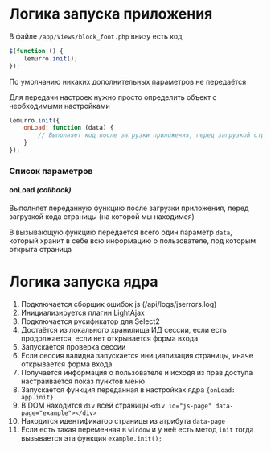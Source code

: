 # Логика запуска приложения

В файле `/app/Views/block_foot.php` внизу есть код
```javascript
$(function () {
    lemurro.init();
});
```

По умолчанию никаких дополнительных параметров не передаётся

Для передачи настроек нужно просто определить объект с необходимыми настройками

```javascript
lemurro.init({
    onLoad: function (data) {
        // Выполняет код после загрузки приложения, перед загрузкой страницы
    }
});
```

### Список параметров

#### onLoad *(callback)*
Выполняет переданную функцию после загрузки приложения, перед загрузкой кода страницы (на которой мы находимся)

В вызывающую функцию передается всего один параметр `data`, который хранит в себе всю информацию о пользователе, под которым открыта страница

# Логика запуска ядра
1. Подключается сборщик ошибок js (/api/logs/jserrors.log)
2. Инициализируется плагин LightAjax
3. Подключается русификатор для Select2
4. Достаётся из локального хранилища ИД сессии, если есть продолжается, если нет открывается форма входа
5. Запускается проверка сессии
6. Если сессия валидна запускается инициализация страницы, иначе открывается форма входа
7. Получается информация о пользователе и исходя из прав доступа настраивается показ пунктов меню
8. Запускается функция переданная в настройках ядра `{onLoad: app.init}`
9. В DOM находится `div` всей страницы `<div id="js-page" data-page="example"></div>`
10. Находится идентификатор страницы из атрибута `data-page`
11. Если есть такая переменная в `window` и у неё есть метод `init` тогда вызывается эта функция `example.init();`